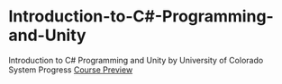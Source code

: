 # Introduction-to-C#-Programming-and-Unity
Introduction to C# Programming and Unity by University of Colorado System Progress
[Course Preview](https://www.coursera.org/learn/introduction-programming-unity/home/welcome)
